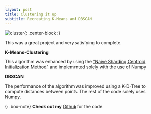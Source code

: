 ```yaml
---
layout: post
title: Clustering it up
subtitle: Recreating K-Means and DBSCAN
---
```


![cluster](https://www.google.com/url?sa=i&url=https%3A%2F%2Ffineartamerica.com%2Ffeatured%2Flocal-universe-cluster-in-the-infinite-multiverse-alan-lestourgeon.html&psig=AOvVaw3P0N3lkqapTxlMoAJqXlyP&ust=1596060840098000&source=images&cd=vfe&ved=0CAIQjRxqFwoTCMigk4788OoCFQAAAAAdAAAAABAD){: .center-block :}

This was a great project and very satisfying to complete. 

**K-Means-Clustering** 

This algorithm was enhanced by using the ["Naive Sharding Centroid Initialization Method"](https://www.kdnuggets.com/2017/03/naive-sharding-centroid-initialization-method.html) and implemented solely with the use of Numpy

**DBSCAN**

The performance of the algorithm was improved using a K-D-Tree to compute distances between points. The rest of the code solely uses Numpy. 


{: .box-note}
**Check out my** [Github](https://github.com/RobinSrimal/K-Means-and-DBSCAN) for the code.


